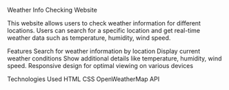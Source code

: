 Weather Info Checking Website

This website allows users to check weather information for different locations. Users can search for a specific location and get real-time weather data such as temperature, humidity, wind speed.

Features
Search for weather information by location
Display current weather conditions
Show additional details like temperature, humidity, wind speed.
Responsive design for optimal viewing on various devices

Technologies Used
HTML
CSS
OpenWeatherMap API 